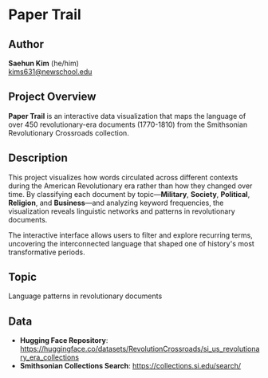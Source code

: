 # Paper Trail

## Author
**Saehun Kim** (he/him)  
kims631@newschool.edu  

## Project Overview

**Paper Trail** is an interactive data visualization that maps the language of over 450 revolutionary-era documents (1770-1810) from the Smithsonian Revolutionary Crossroads collection.

## Description

This project visualizes how words circulated across different contexts during the American Revolutionary era rather than how they changed over time. By classifying each document by topic—**Military**, **Society**, **Political**, **Religion**, and **Business**—and analyzing keyword frequencies, the visualization reveals linguistic networks and patterns in revolutionary documents.

The interactive interface allows users to filter and explore recurring terms, uncovering the interconnected language that shaped one of history's most transformative periods.

## Topic

Language patterns in revolutionary documents

## Data

- **Hugging Face Repository**: https://huggingface.co/datasets/RevolutionCrossroads/si_us_revolutionary_era_collections
- **Smithsonian Collections Search**: https://collections.si.edu/search/
